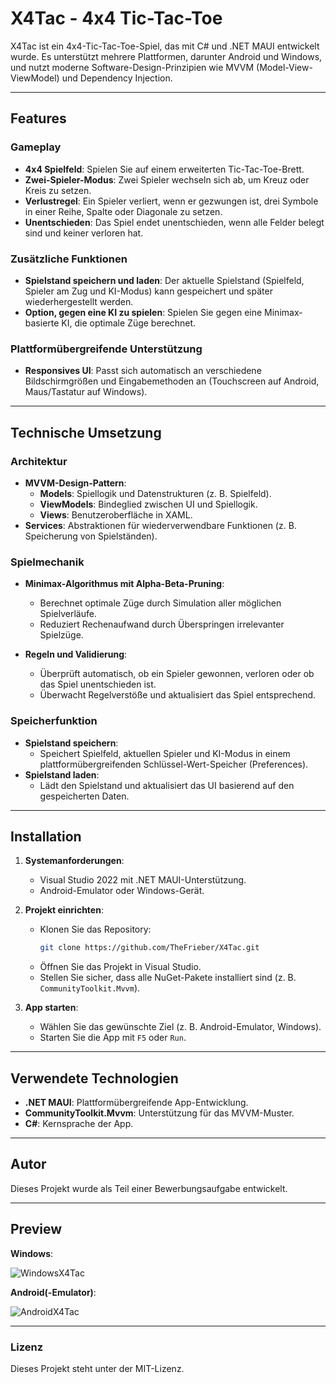 # X4Tac - 4x4 Tic-Tac-Toe  

X4Tac ist ein 4x4-Tic-Tac-Toe-Spiel, das mit C# und .NET MAUI entwickelt wurde. Es unterstützt mehrere Plattformen, darunter Android und Windows, und nutzt moderne Software-Design-Prinzipien wie MVVM (Model-View-ViewModel) und Dependency Injection.  

---

## Features  

### Gameplay  
- **4x4 Spielfeld**: Spielen Sie auf einem erweiterten Tic-Tac-Toe-Brett.  
- **Zwei-Spieler-Modus**: Zwei Spieler wechseln sich ab, um Kreuz oder Kreis zu setzen.  
- **Verlustregel**: Ein Spieler verliert, wenn er gezwungen ist, drei Symbole in einer Reihe, Spalte oder Diagonale zu setzen.  
- **Unentschieden**: Das Spiel endet unentschieden, wenn alle Felder belegt sind und keiner verloren hat.  

### Zusätzliche Funktionen  
- **Spielstand speichern und laden**: Der aktuelle Spielstand (Spielfeld, Spieler am Zug und KI-Modus) kann gespeichert und später wiederhergestellt werden.  
- **Option, gegen eine KI zu spielen**: Spielen Sie gegen eine Minimax-basierte KI, die optimale Züge berechnet.  

### Plattformübergreifende Unterstützung  
- **Responsives UI**: Passt sich automatisch an verschiedene Bildschirmgrößen und Eingabemethoden an (Touchscreen auf Android, Maus/Tastatur auf Windows).  

---

## Technische Umsetzung  

### Architektur  
- **MVVM-Design-Pattern**:  
  - **Models**: Spiellogik und Datenstrukturen (z. B. Spielfeld).  
  - **ViewModels**: Bindeglied zwischen UI und Spiellogik.  
  - **Views**: Benutzeroberfläche in XAML.  
- **Services**: Abstraktionen für wiederverwendbare Funktionen (z. B. Speicherung von Spielständen).  

### Spielmechanik  
- **Minimax-Algorithmus mit Alpha-Beta-Pruning**:  
  - Berechnet optimale Züge durch Simulation aller möglichen Spielverläufe.  
  - Reduziert Rechenaufwand durch Überspringen irrelevanter Spielzüge.  

- **Regeln und Validierung**:  
  - Überprüft automatisch, ob ein Spieler gewonnen, verloren oder ob das Spiel unentschieden ist.  
  - Überwacht Regelverstöße und aktualisiert das Spiel entsprechend.  

### Speicherfunktion  
- **Spielstand speichern**:  
  - Speichert Spielfeld, aktuellen Spieler und KI-Modus in einem plattformübergreifenden Schlüssel-Wert-Speicher (Preferences).  
- **Spielstand laden**:  
  - Lädt den Spielstand und aktualisiert das UI basierend auf den gespeicherten Daten.  

---

## Installation  

1. **Systemanforderungen**:  
   - Visual Studio 2022 mit .NET MAUI-Unterstützung.  
   - Android-Emulator oder Windows-Gerät.  

2. **Projekt einrichten**:  
   - Klonen Sie das Repository:  
     ```bash  
     git clone https://github.com/TheFrieber/X4Tac.git  
     ```  
   - Öffnen Sie das Projekt in Visual Studio.  
   - Stellen Sie sicher, dass alle NuGet-Pakete installiert sind (z. B. `CommunityToolkit.Mvvm`).  

3. **App starten**:  
   - Wählen Sie das gewünschte Ziel (z. B. Android-Emulator, Windows).  
   - Starten Sie die App mit `F5` oder `Run`.  

---

## Verwendete Technologien  

- **.NET MAUI**: Plattformübergreifende App-Entwicklung.  
- **CommunityToolkit.Mvvm**: Unterstützung für das MVVM-Muster.  
- **C#**: Kernsprache der App.  

---

## Autor  

Dieses Projekt wurde als Teil einer Bewerbungsaufgabe entwickelt.

---

## Preview

**Windows**:

![WindowsX4Tac](https://github.com/user-attachments/assets/3355aca6-1248-44c5-88e6-33974827087c)


**Android(-Emulator)**:

![AndroidX4Tac](https://github.com/user-attachments/assets/f426b103-d831-4a7a-bf57-2821fd4b2718)




---

### Lizenz  
Dieses Projekt steht unter der MIT-Lizenz.
